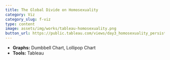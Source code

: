 ```yaml
---
title: The Global Divide on Homosexuality
category: Viz
category_slug: f-viz
type: content
image: assets/img/works/tableau-homosexuality.png
button_url: https://public.tableau.com/views/day3_homosexuality_persists/Dashboard1?:language=en&:display_count=y&:origin=viz_share_link
---
```


* **Graphs:** Dumbbell Chart, Lollipop Chart
* **Tools:** Tableau

